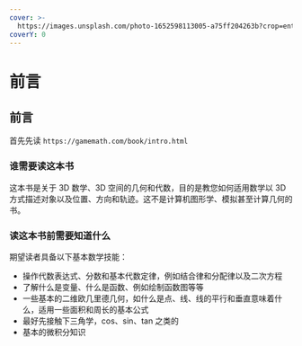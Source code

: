 ```yaml
---
cover: >-
  https://images.unsplash.com/photo-1652598113005-a75ff204263b?crop=entropy&cs=srgb&fm=jpg&ixid=MnwxOTcwMjR8MHwxfHJhbmRvbXx8fHx8fHx8fDE2NTI4MzkwOTI&ixlib=rb-1.2.1&q=85
coverY: 0
---
```


# 前言

## 前言

首先先读 `https://gamemath.com/book/intro.html`

### 谁需要读这本书

这本书是关于 3D 数学、3D 空间的几何和代数，目的是教您如何适用数学以 3D 方式描述对象以及位置、方向和轨迹。这不是计算机图形学、模拟甚至计算几何的书。

### 读这本书前需要知道什么

期望读者具备以下基本数学技能：

- 操作代数表达式、分数和基本代数定律，例如结合律和分配律以及二次方程
- 了解什么是变量、什么是函数、例如绘制函数图等等
- 一些基本的二维欧几里德几何，如什么是点、线、线的平行和垂直意味着什么，适用一些面积和周长的基本公式
- 最好先接触下三角学，cos、sin、tan 之类的
- 基本的微积分知识
